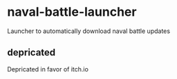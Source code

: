 # naval-battle-launcher
Launcher to automatically download naval battle updates

## depricated
Depricated in favor of itch.io
